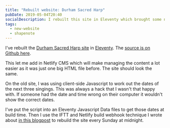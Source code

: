 ```yaml
---
title: "Rebuilt website: Durham Sacred Harp"
pubDate: 2019-05-04T20:40
socialDescription: I rebuilt this site in Eleventy which brought some nice advantages
tags:
  - new-website
  - shapenote
---
```


I've rebuilt the [Durham Sacred Harp site](https://durhamsacredharp.co.uk) in [Eleventy](https://www.11ty.io). The [source is on Github here](https://github.com/durhamsacredharp/durham-sacred-harp).

This let me add in Netlify CMS which will make managing the content a lot easier as it was just one big HTML file before. The site should look the same.

On the old site, I was using client-side Javascript to work out the dates of the next three singings. This was always a hack that I wasn't that happy with. If someone had the date and time wrong on their computer it wouldn't show the correct dates.

I've put the script into an Eleventy Javascript Data files to get those dates at build time. Then I use the IFTT and Netlify build webhook technique I wrote about [in this blogpost](/blog/2019-04-25-publishing-my-pocket-reading-list-on-this-website) to rebuild the site every Sunday at midnight.
